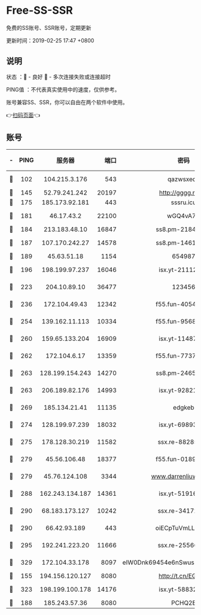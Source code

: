 # Free-SS-SSR

免费的SS账号、SSR账号，定期更新

更新时间：2019-02-25 17:47 +0800

## 说明

状态     ：🙂 - 良好 🙁 - 多次连接失败或连接超时

PING值   ：不代表真实使用中的速度，仅供参考。

账号兼容SS、SSR，你可以自由在两个软件中使用。

👉[扫码页面](https://liesauer.github.io/free-ss-ssr.github.io/)👈

## 账号

|-|PING|服务器|端口|密码|加密方式|区域|
|:----:|:----:|:-----:|-----:|:----:|:----:|:----:|
|🙂|102|104.215.3.176|543|qazwsxedc|aes-256-gcm|JP|
|🙂|145|52.79.241.242|20197|http://gggg.rocks|chacha20|KR|
|🙂|175|185.173.92.181|443|sssru.icu|rc4-md5|RU|
|🙂|181|46.17.43.2|22100|wGQ4vA7D|aes-256-gcm|RU|
|🙂|184|213.183.48.10|16847|ss8.pm-21844006|rc4-md5|RU|
|🙂|187|107.170.242.27|14578|ss8.pm-14613158|aes-256-cfb|US|
|🙂|189|45.63.51.18|1154|654987|chacha20|US|
|🙂|196|198.199.97.237|16046|isx.yt-21112673|aes-256-cfb|US|
|🙂|223|204.10.89.10|36477|123456|aes-256-cfb|US|
|🙂|236|172.104.49.43|12342|f55.fun-40543073|aes-256-cfb|SG|
|🙂|254|139.162.11.113|10334|f55.fun-95689731|aes-256-cfb|SG|
|🙂|260|159.65.133.204|16909|isx.yt-11487806|aes-256-cfb|SG|
|🙂|262|172.104.6.17|13359|f55.fun-77379791|aes-256-cfb|US|
|🙂|263|128.199.154.243|14270|ss8.pm-24650269|aes-256-cfb|SG|
|🙂|263|206.189.82.176|14993|isx.yt-92821562|aes-256-cfb|SG|
|🙂|269|185.134.21.41|11135|edgkeb|aes-256-cfb|GB|
|🙂|274|128.199.97.239|18032|isx.yt-69893978|aes-256-cfb|SG|
|🙂|275|178.128.30.219|11582|ssx.re-88285477|aes-256-cfb|SG|
|🙂|279|45.56.106.48|18377|f55.fun-01898711|aes-256-cfb|US|
|🙂|279|45.76.124.108|3344|www.darrenliuwei.com|aes-256-cfb|AU|
|🙂|288|162.243.134.187|14361|isx.yt-51916584|aes-256-cfb|US|
|🙂|290|68.183.173.127|10242|ssx.re-34172172|aes-256-cfb|US|
|🙂|290|66.42.93.189|443|oiECpTuVmLLxk4Ts|aes-256-cfb|US|
|🙂|295|192.241.223.20|11666|ssx.re-25566820|aes-256-cfb|US|
|🙂|329|172.104.33.178|8097|eIW0Dnk69454e6nSwuspv9DmS201tQ0D|aes-256-cfb|SG|
|🙂|155|194.156.120.127|8080|http://t.cn/EGJIyrl|rc4-md5|RU|
|🙂|323|198.199.100.178|14176|isx.yt-58832858|aes-256-cfb|US|
|🙁|188|185.243.57.36|8080|PCHQ2E|rc4-md5|US|
